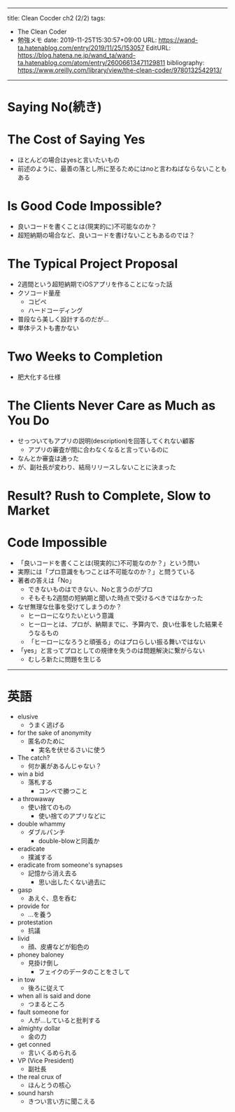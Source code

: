 ---
title: Clean Cocder ch2 (2/2)
tags:
- The Clean Coder
- 勉強メモ
date: 2019-11-25T15:30:57+09:00
URL: https://wand-ta.hatenablog.com/entry/2019/11/25/153057
EditURL: https://blog.hatena.ne.jp/wand_ta/wand-ta.hatenablog.com/atom/entry/26006613471129811
bibliography: https://www.oreilly.com/library/view/the-clean-coder/9780132542913/
-------------------------------------

# Saying No(続き)

# The Cost of Saying Yes

- ほとんどの場合はyesと言いたいもの
- 前述のように、最善の落とし所に至るためにはnoと言わねばならないこともある


# Is Good Code Impossible?

- 良いコードを書くことは(現実的に)不可能なのか？
- 超短納期の場合など、良いコードを書けないこともあるのでは？

# The Typical Project Proposal

- 2週間という超短納期でiOSアプリを作ることになった話
- クソコード量産
    - コピペ
    - ハードコーディング
- 普段なら美しく設計するのだが…
- 単体テストも書かない

# Two Weeks to Completion

- 肥大化する仕様

# The Clients Never Care as Much as You Do

- せっついてもアプリの説明(description)を回答してくれない顧客
    - アプリの審査が間に合わなくなると言っているのに
- なんとか審査は通った
- が、副社長が変わり、結局リリースしないことに決まった


# Result? Rush to Complete, Slow to Market


# Code Impossible

- 「良いコードを書くことは(現実的に)不可能なのか？」という問い
- 実際には「プロ意識をもつことは不可能なのか？」と問うている
- 著者の答えは「No」
    - できないものはできない、Noと言うのがプロ
    - そもそも2週間の短納期と聞いた時点で受けるべきではなかった
- なぜ無理な仕事を受けてしまうのか？
    - ヒーローになりたいという意識
    - ヒーローとは、プロが、納期までに、予算内で、良い仕事をした結果そうなるもの
    - 「ヒーローになろうと頑張る」のはプロらしい振る舞いではない
- 「yes」と言ってプロとしての規律を失うのは問題解決に繋がらない
    - むしろ新たに問題を生じる

----------------------------------------

# 英語

- elusive
    - うまく逃げる
- for the sake of anonymity
    - 匿名のために
        - 実名を伏せるさいに使う
- The catch?
    - 何か裏があるんじゃない？
- win a bid
    - 落札する
        - コンペで勝つこと
- a throwaway
    - 使い捨てのもの
        - 使い捨てのアプリなどに
- double whammy
    - ダブルパンチ
        - double-blowと同義か
- eradicate
    - 撲滅する
- eradicate from someone's synapses
    - 記憶から消え去る
        - 思い出したくない過去に
- gasp
    - あえぐ、息を呑む
- provide for
    - ...を養う
- protestation
    - 抗議
- livid
    - 顔、皮膚などが鉛色の
- phoney baloney
    - 見掛け倒し
        - フェイクのデータのことをさして
- in tow
    - 後ろに従えて
- when all is said and done
    - つまるところ
- fault someone for
    - 人が...していると批判する
- almighty dollar
    - 金の力
- get conned
    - 言いくるめられる
- VP (Vice President)
    - 副社長
- the real crux of
    - ほんとうの核心
- sound harsh
    - きつい言い方に聞こえる
